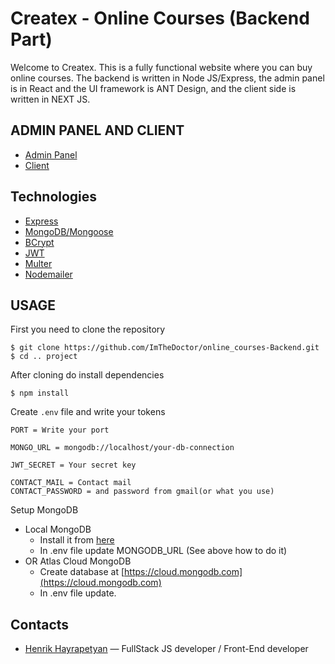 # Createx - Online Courses (Backend Part)

Welcome to Createx. This is a fully functional website where you can buy online courses. The backend is written in Node JS/Express, the admin panel is in React and the UI framework is ANT Design, and the client side is written in NEXT JS.

## ADMIN PANEL AND CLIENT 

- [Admin Panel](https://github.com/ImTheDoctor/online_courses_admin)
- [Client](https://github.com/ImTheDoctor/online_courses-Frontend)

## Technologies

- [Express](https://expressjs.com/ru/)
- [MongoDB/Mongoose](https://www.mongodb.com/)
- [BCrypt](https://www.npmjs.com/package/bcrypt)
- [JWT](https://jwt.io/)
- [Multer](https://www.npmjs.com/package/multer)
- [Nodemailer](https://nodemailer.com/about/)

## USAGE

First you need to clone the repository 

```
$ git clone https://github.com/ImTheDoctor/online_courses-Backend.git
$ cd .. project
```

After cloning do install dependencies


```
$ npm install
```

Create `.env` file and write your tokens

```
PORT = Write your port

MONGO_URL = mongodb://localhost/your-db-connection

JWT_SECRET = Your secret key

CONTACT_MAIL = Contact mail
CONTACT_PASSWORD = and password from gmail(or what you use)
```

Setup MongoDB

- Local MongoDB
  - Install it from [here](https://www.mongodb.com/try/download/community)
  - In .env file update MONGODB_URL (See above how to do it)
- OR Atlas Cloud MongoDB
  - Create database at [https://cloud.mongodb.com](https://cloud.mongodb.com)
  - In .env file update.

## Contacts

- [Henrik Hayrapetyan](https://www.linkedin.com/in/henrik-hayrapetyan/) — FullStack JS developer / Front-End developer